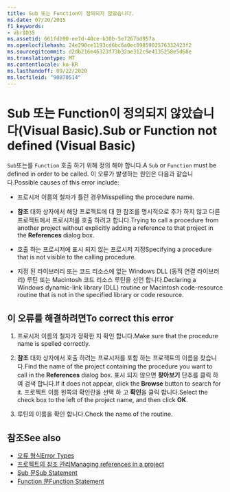 ```yaml
---
title: Sub 또는 Function이 정의되지 않았습니다.
ms.date: 07/20/2015
f1_keywords:
- vbrID35
ms.assetid: 661fdb90-ee7d-40ce-b30b-5e7267bd957a
ms.openlocfilehash: 24e290ce1193cd6bc6a0ec8985902576332423f2
ms.sourcegitcommit: d2db216e46323f73b32ae312c9e4135258e5d68e
ms.translationtype: MT
ms.contentlocale: ko-KR
ms.lasthandoff: 09/22/2020
ms.locfileid: "90870514"
---
```

# <a name="sub-or-function-not-defined-visual-basic"></a><span data-ttu-id="37b8b-102">Sub 또는 Function이 정의되지 않았습니다(Visual Basic).</span><span class="sxs-lookup"><span data-stu-id="37b8b-102">Sub or Function not defined (Visual Basic)</span></span>

<span data-ttu-id="37b8b-103">`Sub`또는를 `Function` 호출 하기 위해 정의 해야 합니다.</span><span class="sxs-lookup"><span data-stu-id="37b8b-103">A `Sub` or `Function` must be defined in order to be called.</span></span> <span data-ttu-id="37b8b-104">이 오류가 발생하는 원인은 다음과 같습니다.</span><span class="sxs-lookup"><span data-stu-id="37b8b-104">Possible causes of this error include:</span></span>  
  
- <span data-ttu-id="37b8b-105">프로시저 이름의 철자가 틀린 경우</span><span class="sxs-lookup"><span data-stu-id="37b8b-105">Misspelling the procedure name.</span></span>  
  
- <span data-ttu-id="37b8b-106">**참조** 대화 상자에서 해당 프로젝트에 대 한 참조를 명시적으로 추가 하지 않고 다른 프로젝트에서 프로시저를 호출 하려고 합니다.</span><span class="sxs-lookup"><span data-stu-id="37b8b-106">Trying to call a procedure from another project without explicitly adding a reference to that project in the **References** dialog box.</span></span>  
  
- <span data-ttu-id="37b8b-107">호출 하는 프로시저에 표시 되지 않는 프로시저 지정</span><span class="sxs-lookup"><span data-stu-id="37b8b-107">Specifying a procedure that is not visible to the calling procedure.</span></span>  
  
- <span data-ttu-id="37b8b-108">지정 된 라이브러리 또는 코드 리소스에 없는 Windows DLL (동적 연결 라이브러리) 루틴 또는 Macintosh 코드 리소스 루틴을 선언 합니다.</span><span class="sxs-lookup"><span data-stu-id="37b8b-108">Declaring a Windows dynamic-link library (DLL) routine or Macintosh code-resource routine that is not in the specified library or code resource.</span></span>  
  
## <a name="to-correct-this-error"></a><span data-ttu-id="37b8b-109">이 오류를 해결하려면</span><span class="sxs-lookup"><span data-stu-id="37b8b-109">To correct this error</span></span>  
  
1. <span data-ttu-id="37b8b-110">프로시저 이름의 철자가 정확한 지 확인 합니다.</span><span class="sxs-lookup"><span data-stu-id="37b8b-110">Make sure that the procedure name is spelled correctly.</span></span>  
  
2. <span data-ttu-id="37b8b-111">**참조** 대화 상자에서 호출 하려는 프로시저를 포함 하는 프로젝트의 이름을 찾습니다.</span><span class="sxs-lookup"><span data-stu-id="37b8b-111">Find the name of the project containing the procedure you want to call in the **References** dialog box.</span></span> <span data-ttu-id="37b8b-112">표시 되지 않으면 **찾아보기** 단추를 클릭 하 여 검색 합니다.</span><span class="sxs-lookup"><span data-stu-id="37b8b-112">If it does not appear, click the **Browse** button to search for it.</span></span> <span data-ttu-id="37b8b-113">프로젝트 이름 왼쪽의 확인란을 선택 하 고 **확인**을 클릭 합니다.</span><span class="sxs-lookup"><span data-stu-id="37b8b-113">Select the check box to the left of the project name, and then click **OK**.</span></span>  
  
3. <span data-ttu-id="37b8b-114">루틴의 이름을 확인 합니다.</span><span class="sxs-lookup"><span data-stu-id="37b8b-114">Check the name of the routine.</span></span>  
  
## <a name="see-also"></a><span data-ttu-id="37b8b-115">참조</span><span class="sxs-lookup"><span data-stu-id="37b8b-115">See also</span></span>

- [<span data-ttu-id="37b8b-116">오류 형식</span><span class="sxs-lookup"><span data-stu-id="37b8b-116">Error Types</span></span>](../../programming-guide/language-features/error-types.md)
- [<span data-ttu-id="37b8b-117">프로젝트의 참조 관리</span><span class="sxs-lookup"><span data-stu-id="37b8b-117">Managing references in a project</span></span>](/visualstudio/ide/managing-references-in-a-project)
- [<span data-ttu-id="37b8b-118">Sub 문</span><span class="sxs-lookup"><span data-stu-id="37b8b-118">Sub Statement</span></span>](../statements/sub-statement.md)
- [<span data-ttu-id="37b8b-119">Function 문</span><span class="sxs-lookup"><span data-stu-id="37b8b-119">Function Statement</span></span>](../statements/function-statement.md)
